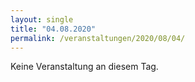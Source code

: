 ```yaml
---
layout: single
title: "04.08.2020"
permalink: /veranstaltungen/2020/08/04/
---
```


Keine Veranstaltung an diesem Tag.
